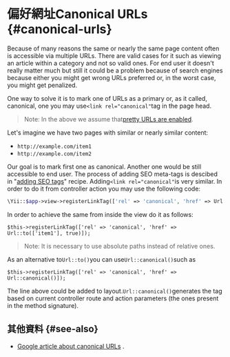# 偏好網址Canonical URLs {#canonical-urls}

Because of many reasons the same or nearly the same page content often is accessible via multiple URLs. There are valid cases for it such as viewing an article within a category and not so valid ones. For end user it doesn't really matter much but still it could be a problem because of search engines because either you might get wrong URLs preferred or, in the worst case, you might get penalized.

One way to solve it is to mark one of URLs as a primary or, as it called, canonical, one you may use`<link rel="canonical"`tag in the page head.

> Note: In the above we assume that[pretty URLs are enabled](https://yii2-cookbook.readthedocs.io/enable-pretty-urls/).

Let's imagine we have two pages with similar or nearly similar content:

* `http://example.com/item1`
* `http://example.com/item2`

Our goal is to mark first one as canonical. Another one would be still accessible to end user. The process of adding SEO meta-tags is descibed in "[adding SEO tags](https://yii2-cookbook.readthedocs.io/adding-seo-tags/)" recipe. Adding`<link rel="canonical"`is very similar. In order to do it from controller action you may use the following code:

```php
\Yii::$app->view->registerLinkTag(['rel' => 'canonical', 'href' => Url::to(['item1'], true)]);
```

In order to achieve the same from inside the view do it as follows:

```
$this->registerLinkTag(['rel' => 'canonical', 'href' => Url::to(['item1'], true)]);
```

> Note: It is necessary to use absolute paths instead of relative ones.

As an alternative to`Url::to()`you can use`Url::canonical()`such as

```
$this->registerLinkTag(['rel' => 'canonical', 'href' => Url::canonical()]);
```

The line above could be added to layout.`Url::canonical()`generates the tag based on current controller route and action parameters \(the ones present in the method signature\).

## 其他資料 {#see-also}

* [Google article about canonical URLs](https://support.google.com/webmasters/answer/139066?hl=en)
  .



